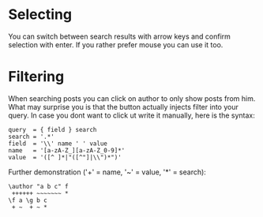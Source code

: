 # Selecting

You can switch between search results with arrow keys and confirm selection with enter. If you rather prefer mouse you can use it too.

# Filtering

When searching posts you can click on author to only show posts from him. What may surprise you is that the button actually injects filter into your query. In case you dont want to click ut write it manually, here is the syntax:

```grammar
query  = { field } search
search = '.*'
field  = '\\' name ' ' value
name   = '[a-zA-Z_][a-zA-Z_0-9]*'
value  = '([^ ]*|"([^"]|\\")*")'
```

Further demonstration ('+' = name, '~' = value, '\*' = search):

```
\author "a b c" f
 ++++++ ~~~~~~~ *
\f a \g b c
 + ~  + ~ *
```
